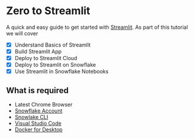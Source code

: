 # Zero to Streamlit

A quick and easy guide to get started with [Streamlit](https://streamlit.io). As part of this tutorial we will cover 

- [x] Understand Basics of Streamlit
- [x] Build Streamlit App 
- [x] Deploy to Streamlit Cloud
- [x] Deploy to Streamlit on Snowflake
- [x] Use Streamlit in Snowflake Notebooks

## What is required

* Latest Chrome Browser
* [Snowflake Account](https://signup.snowflake.com)
* [Snowlake CLI](https://docs.snowflake.com/en/developer-guide/snowflake-cli/index)
* [Visual Studio Code](https://code.visualstudio.com/)
* [Docker for Desktop](https://www.docker.com/products/docker-desktop/)

